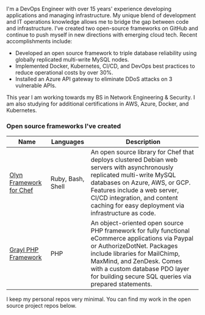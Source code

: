 
I'm a DevOps Engineer with over 15 years' experience developing applications and managing infrastructure. My unique blend of development and IT operations knowledge allows me to bridge the gap between code and infrastructure. I’ve created two open-source frameworks on GitHub and continue to push myself in new directions with emerging cloud tech. Recent accomplishments include:

- Developed an open source framework to triple database reliability using globally replicated multi-write MySQL nodes.
- Implemented Docker, Kubernetes, CI/CD, and DevOps best practices to reduce operational costs by over 30%.
- Installed an Azure API gateway to eliminate DDoS attacks on 3 vulnerable APIs.

This year I am working towards my BS in Network Engineering & Security. I am also studying for additional certifications in AWS, Azure, Docker, and Kubernetes.

### Open source frameworks I've created

| Name | Languages | Description |
|--------------------------|---|---|
| [Olyn Framework for Chef](https://github.com/olyn-chef) | Ruby, Bash, Shell | An open source library for Chef that deploys clustered Debian web servers with asynchronously replicated multi-write MySQL databases on Azure, AWS, or GCP. Features include a web server, CI/CD integration, and content caching for easy deployment via infrastructure as code. |
| [Grayl PHP Framework](https://github.com/grayl-php) | PHP | An object-oriented open source PHP framework for fully functional eCommerce applications via Paypal or AuthorizeDotNet. Packages include libraries for MailChimp, MaxMind, and ZenDesk. Comes with a custom database PDO layer for building secure SQL queries via prepared statements. |

I keep my personal repos very minimal. You can find my work in the open source project repos below.
